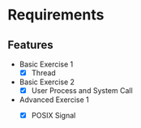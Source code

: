 # Requirements

## Features

- Basic Exercise 1
    - [x] Thread   
- Basic Exercise 2 
    - [x] User Process and System Call 
- Advanced Exercise 1 
    - [x] POSIX Signal  


